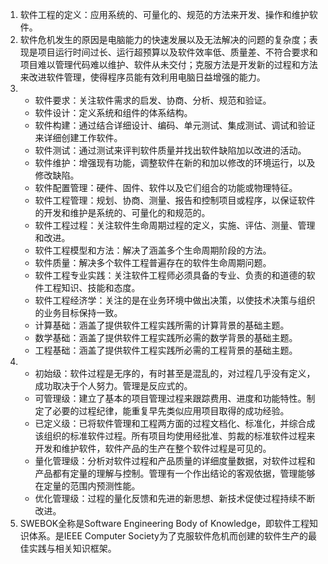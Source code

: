 1. 软件工程的定义：应用系统的、可量化的、规范的方法来开发、操作和维护软件。
2. 软件危机发生的原因是电脑能力的快速发展以及无法解决的问题的复杂度；表现是项目运行时间过长、运行超预算以及软件效率低、质量差、不符合要求和项目难以管理代码难以维护、软件从未交付；克服方法是开发新的过程和方法来改进软件管理，使得程序员能有效利用电脑日益增强的能力。
3. + 软件要求：关注软件需求的启发、协商、分析、规范和验证。
   + 软件设计：定义系统和组件的体系结构。
   + 软件构建：通过结合详细设计、编码、单元测试、集成测试、调试和验证来详细创建工作软件。
   + 软件测试：通过测试来评判软件质量并找出软件缺陷加以改进的活动。
   + 软件维护：增强现有功能，调整软件在新的和加以修改的环境运行，以及修改缺陷。
   + 软件配置管理：硬件、固件、软件以及它们组合的功能或物理特征。
   + 软件工程管理：规划、协商、测量、报告和控制项目或程序，以保证软件的开发和维护是系统的、可量化的和规范的。
   + 软件工程过程：关注软件生命周期过程的定义，实施、评估、测量、管理和改进。
   + 软件工程模型和方法：解决了涵盖多个生命周期阶段的方法。
   + 软件质量：解决多个软件工程普遍存在的软件生命周期问题。
   + 软件工程专业实践：关注软件工程师必须具备的专业、负责的和道德的软件工程知识、技能和态度。
   + 软件工程经济学：关注的是在业务环境中做出决策，以使技术决策与组织的业务目标保持一致。
   + 计算基础：涵盖了提供软件工程实践所需的计算背景的基础主题。
   + 数学基础：涵盖了提供软件工程实践所必需的数学背景的基础主题。 
   + 工程基础：涵盖了提供软件工程实践所必需的工程背景的基础主题。 
4. + 初始级：软件过程是无序的，有时甚至是混乱的，对过程几乎没有定义，成功取决于个人努力。管理是反应式的。
   + 可管理级：建立了基本的项目管理过程来跟踪费用、进度和功能特性。制定了必要的过程纪律，能重复早先类似应用项目取得的成功经验。
   + 已定义级：已将软件管理和工程两方面的过程文档化、标准化，并综合成该组织的标准软件过程。所有项目均使用经批准、剪裁的标准软件过程来开发和维护软件，软件产品的生产在整个软件过程是可见的。
   + 量化管理级：分析对软件过程和产品质量的详细度量数据，对软件过程和产品都有定量的理解与控制。管理有一个作出结论的客观依据，管理能够在定量的范围内预测性能。
   + 优化管理级：过程的量化反馈和先进的新思想、新技术促使过程持续不断改进。
5. SWEBOK全称是Software Engineering Body of Knowledge，即软件工程知识体系。是IEEE Computer Society为了克服软件危机而创建的软件生产的最佳实践与相关知识框架。

